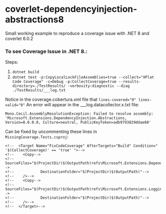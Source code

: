 # coverlet-dependencyinjection-abstractions8
Small working example to reproduce a coverage issue with .NET 8 and coverlet 6.0.2

### To see Coverage Issue in .NET 8.: 
Steps:
1. `dotnet build`
2. `dotnet test -p:CopyLocalLockFileAssemblies=true --collect="XPlat Code Coverage" -c=Debug -p:CollectCoverage=true --results-directory=./TestResults/ -verbosity:diagnostic --diag ./TestResults/___log.txt`

Notice in the coverage.cobertura.xml file that `lines-covered="0" lines-valid="0"`
An error will appear in the ___log.datacollector.x.txt file:

`Mono.Cecil.AssemblyResolutionException: Failed to resolve assembly: 'Microsoft.Extensions.DependencyInjection.Abstractions, Version=8.0.0.0, Culture=neutral, PublicKeyToken=adb9793829ddae60'`

Can be fixed by uncommenting these lines in `MissingCoverage.Tests.csproj`:

```
<!--  <Target Name="FixCodeCoverage" AfterTargets="Build" Condition=" '$(CollectCoverage)' == 'true' ">-->
<!--    <Copy-->
<!--            SourceFiles="$(ProjectDir)$(OutputPath)refs\Microsoft.Extensions.DependencyInjection.Abstractions.dll"-->
<!--            DestinationFolder="$(ProjectDir)$(OutputPath)"-->
<!--    />-->
<!--    <Copy-->
<!--            SourceFiles="$(ProjectDir)$(OutputPath)refs\Microsoft.Extensions.Logging.Abstractions.dll"-->
<!--            DestinationFolder="$(ProjectDir)$(OutputPath)"-->
<!--    />-->
<!--  </Target>-->
```
